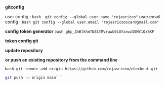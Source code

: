 **gitconfig**

user config : ```bash 
git config --global user.name "rojasricoo"```
user.email config : ```bash git config --global user.email "rojasricooscar@gmail.com"```




**config token generator**
```bash 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```


**token config git**











**update repository**

**or push an existing repository from the command line**


```bash git remote add origin https://github.com/rojasricoo/checkout.git```
```bash git branch -M main
git push -u origin main```
